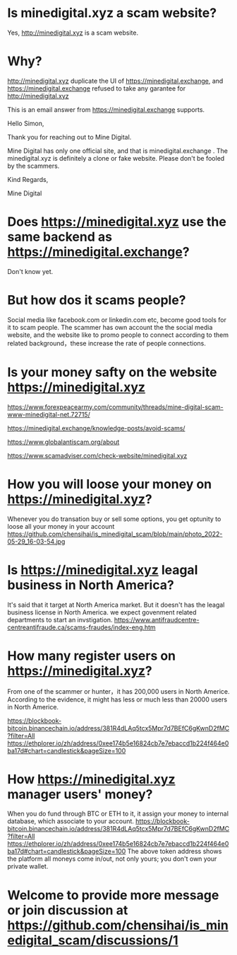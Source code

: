 # Is minedigital.xyz a scam website?
Yes, http://minedigital.xyz is a scam website. 

# Why? 
http://minedigital.xyz duplicate the UI of https://minedigital.exchange, and https://minedigital.exchange refused to take any garantee for http://minedigital.xyz

This is an email answer from https://minedigital.exchange supports.

Hello Simon,
 
Thank you for reaching out to Mine Digital.
 
Mine Digital has only one official site, and that is minedigital.exchange . The minedigital.xyz is definitely a clone or fake website.  Please don't be fooled by the scammers.
 
Kind Regards,
 
Mine Digital


# Does https://minedigital.xyz use the same backend as https://minedigital.exchange?
Don't know yet.

# But how dos it scams people?
Social media like facebook.com or linkedin.com etc, become good tools for it to scam people.
The scammer has own account the the social media website, and the website like to promo people to connect according to them related background，these increase the rate of people connections.

# Is your money safty on the website https://minedigital.xyz

https://www.forexpeacearmy.com/community/threads/mine-digital-scam-www-minedigital-net.72715/

https://minedigital.exchange/knowledge-posts/avoid-scams/

https://www.globalantiscam.org/about


https://www.scamadviser.com/check-website/minedigital.xyz

# How you will loose your money on https://minedigital.xyz?
Whenever you do transation buy or sell some options, you get optunity to loose all your money in your account  https://github.com/chensihai/is_minedigital_scam/blob/main/photo_2022-05-29_16-03-54.jpg

# Is https://minedigital.xyz leagal business in North America?
It's said that it target at North America market. But it doesn't has the leagal business license in North America. we expect govenment related departments to start an invstigation. https://www.antifraudcentre-centreantifraude.ca/scams-fraudes/index-eng.htm

# How many register users on https://minedigital.xyz?
From one of the scammer or hunter，it has 200,000 users in North Americe.
According to the evidence, it might has less or much less than 20000 users in North Americe.

https://blockbook-bitcoin.binancechain.io/address/381R4dLAq5tcx5Mpr7d7BEfC6gKwnD2fMC?filter=All
https://ethplorer.io/zh/address/0xee174b5e16824cb7e7ebaccd1b224f464e0ba17d#chart=candlestick&pageSize=100


# How https://minedigital.xyz manager users' money?
When you do fund through BTC or ETH to it, it assign your money to internal database, which associate to your account.
https://blockbook-bitcoin.binancechain.io/address/381R4dLAq5tcx5Mpr7d7BEfC6gKwnD2fMC?filter=All
https://ethplorer.io/zh/address/0xee174b5e16824cb7e7ebaccd1b224f464e0ba17d#chart=candlestick&pageSize=100
The above token address shows the platform all moneys come in/out, not only yours; you don't own your private wallet.


# Welcome to provide more message or join discussion at https://github.com/chensihai/is_minedigital_scam/discussions/1
